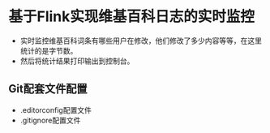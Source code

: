 # 基于Flink实现维基百科日志的实时监控
- 实时监控维基百科词条有哪些用户在修改，他们修改了多少内容等等，在这里统计的是字节数。
- 然后将统计结果打印输出到控制台。

## Git配套文件配置 
- .editorconfig配置文件
- .gitignore配置文件